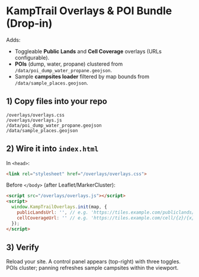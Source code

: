 # KampTrail Overlays & POI Bundle (Drop‑in)

Adds:
- Toggleable **Public Lands** and **Cell Coverage** overlays (URLs configurable).
- **POIs** (dump, water, propane) clustered from `/data/poi_dump_water_propane.geojson`.
- Sample **campsites loader** filtered by map bounds from `/data/sample_places.geojson`.

## 1) Copy files into your repo
```
/overlays/overlays.css
/overlays/overlays.js
/data/poi_dump_water_propane.geojson
/data/sample_places.geojson
```

## 2) Wire it into `index.html`
In `<head>`:
```html
<link rel="stylesheet" href="/overlays/overlays.css">
```
Before `</body>` (after Leaflet/MarkerCluster):
```html
<script src="/overlays/overlays.js"></script>
<script>
  window.KampTrailOverlays.init(map, {
    publicLandsUrl: '', // e.g. 'https://tiles.example.com/publiclands/{z}/{x}/{y}.png'
    cellCoverageUrl: '' // e.g. 'https://tiles.example.com/cell/{z}/{x}/{y}.png'
  });
</script>
```

## 3) Verify
Reload your site. A control panel appears (top-right) with three toggles. POIs cluster;
panning refreshes sample campsites within the viewport.